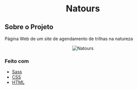 <h1 align="center">Natours</h1>  

## Sobre o Projeto
 Página Web de um site de agendamento de trilhas na natureza

<div align="center">
 
  <img alt="Natours" src="">
  
  
  </div>
  

### Feito com

* [Sass](https://sass-lang.com/)
* [CSS](https://developer.mozilla.org/pt-BR/docs/Web/CSS)
* [HTML](https://developer.mozilla.org/pt-BR/docs/Web/HTML)
